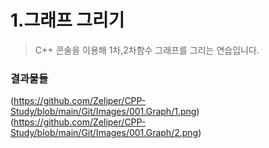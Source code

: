 # 1.그래프 그리기
> C++ 콘솔을 이용해 1차,2차함수 그래프를 그리는 연습입니다.

### 결과물들
(https://github.com/Zeliper/CPP-Study/blob/main/Git/Images/001.Graph/1.png)
(https://github.com/Zeliper/CPP-Study/blob/main/Git/Images/001.Graph/2.png)